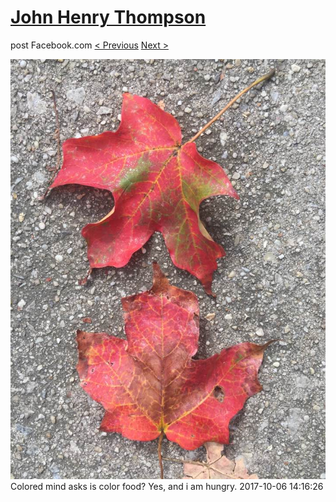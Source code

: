 # [John Henry Thompson](../README.md)
post Facebook.com
[< Previous](2017-10-06-2.md) [Next >](2017-10-06-4.md)

[![](../media/2017-10-06/Timeline-Photos-Colored-mind-asks-is-color-food-Yes-and-i-am-hun.jpg)](../README.md)
Colored mind asks is color food? Yes, and i am hungry.
2017-10-06 14:16:26